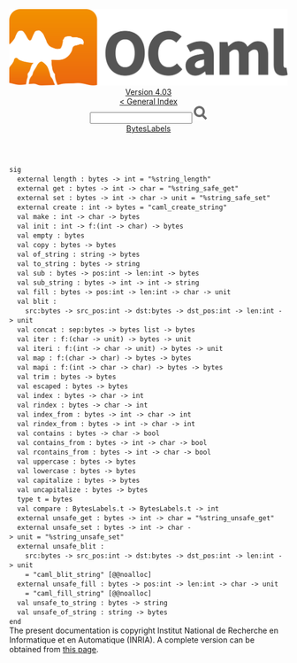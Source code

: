 <!-- ((! set title API !)) ((! set documentation !)) ((! set api !)) ((! set nobreadcrumb !)) -->
<div class="api"><header><nav class="toc brand"><a class="brand" href="https://ocaml.org/"><img src="colour-logo-gray.svg" class="svg" alt="OCaml"></a></nav><nav class="toc"><div class="toc_version"><a href="/docs" id="version-select">Version 4.03</a></div><a href="index.html">&lt; General Index</a><div class="api_search"><input type="text" name="apisearch" id="api_search" oninput="mySearch(false);" onkeypress="this.oninput();" onclick="this.oninput();" onpaste="this.oninput();">
<img src="search_icon.svg" alt="Search" class="svg" onclick="mySearch(false)"></div>
<div id="search_results"></div><div class="toc_title"><a href="BytesLabels.html">BytesLabels</a></div><ul></ul></nav></header>
<code class="code"><span class="keyword">sig</span>
&nbsp;&nbsp;<span class="keyword">external</span>&nbsp;length&nbsp;:&nbsp;bytes&nbsp;<span class="keywordsign">-&gt;</span>&nbsp;int&nbsp;=&nbsp;<span class="string">"%string_length"</span>
&nbsp;&nbsp;<span class="keyword">external</span>&nbsp;get&nbsp;:&nbsp;bytes&nbsp;<span class="keywordsign">-&gt;</span>&nbsp;int&nbsp;<span class="keywordsign">-&gt;</span>&nbsp;char&nbsp;=&nbsp;<span class="string">"%string_safe_get"</span>
&nbsp;&nbsp;<span class="keyword">external</span>&nbsp;set&nbsp;:&nbsp;bytes&nbsp;<span class="keywordsign">-&gt;</span>&nbsp;int&nbsp;<span class="keywordsign">-&gt;</span>&nbsp;char&nbsp;<span class="keywordsign">-&gt;</span>&nbsp;unit&nbsp;=&nbsp;<span class="string">"%string_safe_set"</span>
&nbsp;&nbsp;<span class="keyword">external</span>&nbsp;create&nbsp;:&nbsp;int&nbsp;<span class="keywordsign">-&gt;</span>&nbsp;bytes&nbsp;=&nbsp;<span class="string">"caml_create_string"</span>
&nbsp;&nbsp;<span class="keyword">val</span>&nbsp;make&nbsp;:&nbsp;int&nbsp;<span class="keywordsign">-&gt;</span>&nbsp;char&nbsp;<span class="keywordsign">-&gt;</span>&nbsp;bytes
&nbsp;&nbsp;<span class="keyword">val</span>&nbsp;init&nbsp;:&nbsp;int&nbsp;<span class="keywordsign">-&gt;</span>&nbsp;f:(int&nbsp;<span class="keywordsign">-&gt;</span>&nbsp;char)&nbsp;<span class="keywordsign">-&gt;</span>&nbsp;bytes
&nbsp;&nbsp;<span class="keyword">val</span>&nbsp;empty&nbsp;:&nbsp;bytes
&nbsp;&nbsp;<span class="keyword">val</span>&nbsp;copy&nbsp;:&nbsp;bytes&nbsp;<span class="keywordsign">-&gt;</span>&nbsp;bytes
&nbsp;&nbsp;<span class="keyword">val</span>&nbsp;of_string&nbsp;:&nbsp;string&nbsp;<span class="keywordsign">-&gt;</span>&nbsp;bytes
&nbsp;&nbsp;<span class="keyword">val</span>&nbsp;to_string&nbsp;:&nbsp;bytes&nbsp;<span class="keywordsign">-&gt;</span>&nbsp;string
&nbsp;&nbsp;<span class="keyword">val</span>&nbsp;sub&nbsp;:&nbsp;bytes&nbsp;<span class="keywordsign">-&gt;</span>&nbsp;pos:int&nbsp;<span class="keywordsign">-&gt;</span>&nbsp;len:int&nbsp;<span class="keywordsign">-&gt;</span>&nbsp;bytes
&nbsp;&nbsp;<span class="keyword">val</span>&nbsp;sub_string&nbsp;:&nbsp;bytes&nbsp;<span class="keywordsign">-&gt;</span>&nbsp;int&nbsp;<span class="keywordsign">-&gt;</span>&nbsp;int&nbsp;<span class="keywordsign">-&gt;</span>&nbsp;string
&nbsp;&nbsp;<span class="keyword">val</span>&nbsp;fill&nbsp;:&nbsp;bytes&nbsp;<span class="keywordsign">-&gt;</span>&nbsp;pos:int&nbsp;<span class="keywordsign">-&gt;</span>&nbsp;len:int&nbsp;<span class="keywordsign">-&gt;</span>&nbsp;char&nbsp;<span class="keywordsign">-&gt;</span>&nbsp;unit
&nbsp;&nbsp;<span class="keyword">val</span>&nbsp;blit&nbsp;:
&nbsp;&nbsp;&nbsp;&nbsp;src:bytes&nbsp;<span class="keywordsign">-&gt;</span>&nbsp;src_pos:int&nbsp;<span class="keywordsign">-&gt;</span>&nbsp;dst:bytes&nbsp;<span class="keywordsign">-&gt;</span>&nbsp;dst_pos:int&nbsp;<span class="keywordsign">-&gt;</span>&nbsp;len:int&nbsp;<span class="keywordsign">-&gt;</span>&nbsp;unit
&nbsp;&nbsp;<span class="keyword">val</span>&nbsp;concat&nbsp;:&nbsp;sep:bytes&nbsp;<span class="keywordsign">-&gt;</span>&nbsp;bytes&nbsp;list&nbsp;<span class="keywordsign">-&gt;</span>&nbsp;bytes
&nbsp;&nbsp;<span class="keyword">val</span>&nbsp;iter&nbsp;:&nbsp;f:(char&nbsp;<span class="keywordsign">-&gt;</span>&nbsp;unit)&nbsp;<span class="keywordsign">-&gt;</span>&nbsp;bytes&nbsp;<span class="keywordsign">-&gt;</span>&nbsp;unit
&nbsp;&nbsp;<span class="keyword">val</span>&nbsp;iteri&nbsp;:&nbsp;f:(int&nbsp;<span class="keywordsign">-&gt;</span>&nbsp;char&nbsp;<span class="keywordsign">-&gt;</span>&nbsp;unit)&nbsp;<span class="keywordsign">-&gt;</span>&nbsp;bytes&nbsp;<span class="keywordsign">-&gt;</span>&nbsp;unit
&nbsp;&nbsp;<span class="keyword">val</span>&nbsp;map&nbsp;:&nbsp;f:(char&nbsp;<span class="keywordsign">-&gt;</span>&nbsp;char)&nbsp;<span class="keywordsign">-&gt;</span>&nbsp;bytes&nbsp;<span class="keywordsign">-&gt;</span>&nbsp;bytes
&nbsp;&nbsp;<span class="keyword">val</span>&nbsp;mapi&nbsp;:&nbsp;f:(int&nbsp;<span class="keywordsign">-&gt;</span>&nbsp;char&nbsp;<span class="keywordsign">-&gt;</span>&nbsp;char)&nbsp;<span class="keywordsign">-&gt;</span>&nbsp;bytes&nbsp;<span class="keywordsign">-&gt;</span>&nbsp;bytes
&nbsp;&nbsp;<span class="keyword">val</span>&nbsp;trim&nbsp;:&nbsp;bytes&nbsp;<span class="keywordsign">-&gt;</span>&nbsp;bytes
&nbsp;&nbsp;<span class="keyword">val</span>&nbsp;escaped&nbsp;:&nbsp;bytes&nbsp;<span class="keywordsign">-&gt;</span>&nbsp;bytes
&nbsp;&nbsp;<span class="keyword">val</span>&nbsp;index&nbsp;:&nbsp;bytes&nbsp;<span class="keywordsign">-&gt;</span>&nbsp;char&nbsp;<span class="keywordsign">-&gt;</span>&nbsp;int
&nbsp;&nbsp;<span class="keyword">val</span>&nbsp;rindex&nbsp;:&nbsp;bytes&nbsp;<span class="keywordsign">-&gt;</span>&nbsp;char&nbsp;<span class="keywordsign">-&gt;</span>&nbsp;int
&nbsp;&nbsp;<span class="keyword">val</span>&nbsp;index_from&nbsp;:&nbsp;bytes&nbsp;<span class="keywordsign">-&gt;</span>&nbsp;int&nbsp;<span class="keywordsign">-&gt;</span>&nbsp;char&nbsp;<span class="keywordsign">-&gt;</span>&nbsp;int
&nbsp;&nbsp;<span class="keyword">val</span>&nbsp;rindex_from&nbsp;:&nbsp;bytes&nbsp;<span class="keywordsign">-&gt;</span>&nbsp;int&nbsp;<span class="keywordsign">-&gt;</span>&nbsp;char&nbsp;<span class="keywordsign">-&gt;</span>&nbsp;int
&nbsp;&nbsp;<span class="keyword">val</span>&nbsp;contains&nbsp;:&nbsp;bytes&nbsp;<span class="keywordsign">-&gt;</span>&nbsp;char&nbsp;<span class="keywordsign">-&gt;</span>&nbsp;bool
&nbsp;&nbsp;<span class="keyword">val</span>&nbsp;contains_from&nbsp;:&nbsp;bytes&nbsp;<span class="keywordsign">-&gt;</span>&nbsp;int&nbsp;<span class="keywordsign">-&gt;</span>&nbsp;char&nbsp;<span class="keywordsign">-&gt;</span>&nbsp;bool
&nbsp;&nbsp;<span class="keyword">val</span>&nbsp;rcontains_from&nbsp;:&nbsp;bytes&nbsp;<span class="keywordsign">-&gt;</span>&nbsp;int&nbsp;<span class="keywordsign">-&gt;</span>&nbsp;char&nbsp;<span class="keywordsign">-&gt;</span>&nbsp;bool
&nbsp;&nbsp;<span class="keyword">val</span>&nbsp;uppercase&nbsp;:&nbsp;bytes&nbsp;<span class="keywordsign">-&gt;</span>&nbsp;bytes
&nbsp;&nbsp;<span class="keyword">val</span>&nbsp;lowercase&nbsp;:&nbsp;bytes&nbsp;<span class="keywordsign">-&gt;</span>&nbsp;bytes
&nbsp;&nbsp;<span class="keyword">val</span>&nbsp;capitalize&nbsp;:&nbsp;bytes&nbsp;<span class="keywordsign">-&gt;</span>&nbsp;bytes
&nbsp;&nbsp;<span class="keyword">val</span>&nbsp;uncapitalize&nbsp;:&nbsp;bytes&nbsp;<span class="keywordsign">-&gt;</span>&nbsp;bytes
&nbsp;&nbsp;<span class="keyword">type</span>&nbsp;t&nbsp;=&nbsp;bytes
&nbsp;&nbsp;<span class="keyword">val</span>&nbsp;compare&nbsp;:&nbsp;<span class="constructor">BytesLabels</span>.t&nbsp;<span class="keywordsign">-&gt;</span>&nbsp;<span class="constructor">BytesLabels</span>.t&nbsp;<span class="keywordsign">-&gt;</span>&nbsp;int
&nbsp;&nbsp;<span class="keyword">external</span>&nbsp;unsafe_get&nbsp;:&nbsp;bytes&nbsp;<span class="keywordsign">-&gt;</span>&nbsp;int&nbsp;<span class="keywordsign">-&gt;</span>&nbsp;char&nbsp;=&nbsp;<span class="string">"%string_unsafe_get"</span>
&nbsp;&nbsp;<span class="keyword">external</span>&nbsp;unsafe_set&nbsp;:&nbsp;bytes&nbsp;<span class="keywordsign">-&gt;</span>&nbsp;int&nbsp;<span class="keywordsign">-&gt;</span>&nbsp;char&nbsp;<span class="keywordsign">-&gt;</span>&nbsp;unit&nbsp;=&nbsp;<span class="string">"%string_unsafe_set"</span>
&nbsp;&nbsp;<span class="keyword">external</span>&nbsp;unsafe_blit&nbsp;:
&nbsp;&nbsp;&nbsp;&nbsp;src:bytes&nbsp;<span class="keywordsign">-&gt;</span>&nbsp;src_pos:int&nbsp;<span class="keywordsign">-&gt;</span>&nbsp;dst:bytes&nbsp;<span class="keywordsign">-&gt;</span>&nbsp;dst_pos:int&nbsp;<span class="keywordsign">-&gt;</span>&nbsp;len:int&nbsp;<span class="keywordsign">-&gt;</span>&nbsp;unit
&nbsp;&nbsp;&nbsp;&nbsp;=&nbsp;<span class="string">"caml_blit_string"</span>&nbsp;[@@noalloc]
&nbsp;&nbsp;<span class="keyword">external</span>&nbsp;unsafe_fill&nbsp;:&nbsp;bytes&nbsp;<span class="keywordsign">-&gt;</span>&nbsp;pos:int&nbsp;<span class="keywordsign">-&gt;</span>&nbsp;len:int&nbsp;<span class="keywordsign">-&gt;</span>&nbsp;char&nbsp;<span class="keywordsign">-&gt;</span>&nbsp;unit
&nbsp;&nbsp;&nbsp;&nbsp;=&nbsp;<span class="string">"caml_fill_string"</span>&nbsp;[@@noalloc]
&nbsp;&nbsp;<span class="keyword">val</span>&nbsp;unsafe_to_string&nbsp;:&nbsp;bytes&nbsp;<span class="keywordsign">-&gt;</span>&nbsp;string
&nbsp;&nbsp;<span class="keyword">val</span>&nbsp;unsafe_of_string&nbsp;:&nbsp;string&nbsp;<span class="keywordsign">-&gt;</span>&nbsp;bytes
<span class="keyword">end</span></code><div class="copyright">The present documentation is copyright Institut National de Recherche en Informatique et en Automatique (INRIA). A complete version can be obtained from <a href="http://caml.inria.fr/pub/docs/manual-ocaml/">this page</a>.</div></div>
